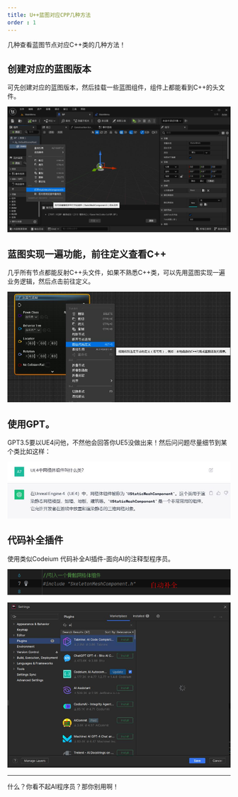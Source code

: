 ```yaml
---
title: U++蓝图对应CPP几种方法
order : 1
---
```


<ChatMessage avatar="../../../assets/emoji/blzt.png" :avatarWidth="40">
几种查看蓝图节点对应C++类的几种方法！
</ChatMessage>

## 创建对应的蓝图版本

<ChatMessage avatar="../../../assets/emoji/dsyj.png" :avatarWidth="40">
可先创建对应的蓝图版本，然后挂载一些蓝图组件，组件上都能看到C++的头文件。
</ChatMessage>

![](assets%2FBP2CPP.jpg)

## 蓝图实现一遍功能，前往定义查看C++

<ChatMessage avatar="../../../assets/emoji/bqb (4).png" :avatarWidth="40">
几乎所有节点都能反射C++头文件，如果不熟悉C++类，可以先用蓝图实现一遍业务逻辑，然后点击前往定义。
</ChatMessage>

![](assets%2FBp2cpp2.jpg)

## 使用GPT。

<ChatMessage avatar="../../../assets/emoji/hh.png" :avatarWidth="40">
GPT3.5要以UE4问他，不然他会回答你UE5没做出来！然后问问题尽量细节到某个类比如这样：
</ChatMessage>

![](assets%2Faskgpt.jpg)

## 代码补全插件

<ChatMessage avatar="../../../assets/emoji/dsyj.png" :avatarWidth="40">
使用类似Codeium 代码补全AI插件-面向AI的注释型程序员。
</ChatMessage>


![](assets%2FAICODE.png)

![](assets%2FAIPLUTGIN.jpg)

<hr>

<ChatMessage avatar="../../../assets/emoji/blzt.png" :avatarWidth="40">
什么？你看不起AI程序员？那你别用啊！
</ChatMessage>
